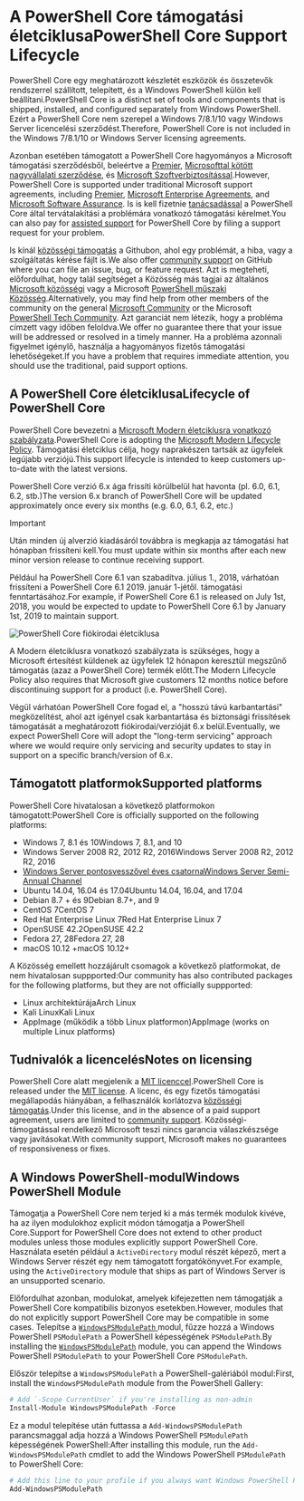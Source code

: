 # <a name="powershell-core-support-lifecycle"></a><span data-ttu-id="be8cc-101">A PowerShell Core támogatási életciklusa</span><span class="sxs-lookup"><span data-stu-id="be8cc-101">PowerShell Core Support Lifecycle</span></span>

<span data-ttu-id="be8cc-102">PowerShell Core egy meghatározott készletét eszközök és összetevők rendszerrel szállított, telepített, és a Windows PowerShell külön kell beállítani.</span><span class="sxs-lookup"><span data-stu-id="be8cc-102">PowerShell Core is a distinct set of tools and components that is shipped, installed, and configured separately from Windows PowerShell.</span></span>
<span data-ttu-id="be8cc-103">Ezért a PowerShell Core nem szerepel a Windows 7/8.1/10 vagy Windows Server licencelési szerződést.</span><span class="sxs-lookup"><span data-stu-id="be8cc-103">Therefore, PowerShell Core is not included in the Windows 7/8.1/10 or Windows Server licensing agreements.</span></span>

<span data-ttu-id="be8cc-104">Azonban esetében támogatott a PowerShell Core hagyományos a Microsoft támogatási szerződésből, beleértve a [Premier][], [Microsofttal kötött nagyvállalati szerződése][enterprise-agreement], és [Microsoft Szoftverbiztosítással][assurance].</span><span class="sxs-lookup"><span data-stu-id="be8cc-104">However, PowerShell Core is supported under traditional Microsoft support agreements, including [Premier][], [Microsoft Enterprise Agreements][enterprise-agreement], and [Microsoft Software Assurance][assurance].</span></span>
<span data-ttu-id="be8cc-105">Is is kell fizetnie [tanácsadással][] a PowerShell Core által tervátalakítási a problémára vonatkozó támogatási kérelmet.</span><span class="sxs-lookup"><span data-stu-id="be8cc-105">You can also pay for [assisted support][] for PowerShell Core by filing a support request for your problem.</span></span>

<span data-ttu-id="be8cc-106">Is kínál [közösségi támogatás][] a Githubon, ahol egy problémát, a hiba, vagy a szolgáltatás kérése fájlt is.</span><span class="sxs-lookup"><span data-stu-id="be8cc-106">We also offer [community support][] on GitHub where you can file an issue, bug, or feature request.</span></span>
<span data-ttu-id="be8cc-107">Azt is megteheti, előfordulhat, hogy talál segítséget a Közösség más tagjai az általános [Microsoft közösségi][] vagy a Microsoft [PowerShell műszaki Közösség][].</span><span class="sxs-lookup"><span data-stu-id="be8cc-107">Alternatively, you may find help from other members of the community on the general [Microsoft Community][] or the Microsoft [PowerShell Tech Community][].</span></span>
<span data-ttu-id="be8cc-108">Azt garanciát nem létezik, hogy a probléma címzett vagy időben feloldva.</span><span class="sxs-lookup"><span data-stu-id="be8cc-108">We offer no guarantee there that your issue will be addressed or resolved in a timely manner.</span></span>
<span data-ttu-id="be8cc-109">Ha a probléma azonnali figyelmet igénylő, használja a hagyományos fizetős támogatási lehetőségeket.</span><span class="sxs-lookup"><span data-stu-id="be8cc-109">If you have a problem that requires immediate attention, you should use the traditional, paid support options.</span></span>

## <a name="lifecycle-of-powershell-core"></a><span data-ttu-id="be8cc-110">A PowerShell Core életciklusa</span><span class="sxs-lookup"><span data-stu-id="be8cc-110">Lifecycle of PowerShell Core</span></span>

<span data-ttu-id="be8cc-111">PowerShell Core bevezetni a [Microsoft Modern életciklusra vonatkozó szabályzata][modern].</span><span class="sxs-lookup"><span data-stu-id="be8cc-111">PowerShell Core is adopting the [Microsoft Modern Lifecycle Policy][modern].</span></span>
<span data-ttu-id="be8cc-112">Támogatási életciklus célja, hogy naprakészen tartsák az ügyfelek legújabb verziójú.</span><span class="sxs-lookup"><span data-stu-id="be8cc-112">This support lifecycle is intended to keep customers up-to-date with the latest versions.</span></span>

<span data-ttu-id="be8cc-113">PowerShell Core verzió 6.x ága frissíti körülbelül hat havonta (pl. 6.0, 6.1, 6.2, stb.)</span><span class="sxs-lookup"><span data-stu-id="be8cc-113">The version 6.x branch of PowerShell Core will be updated approximately once every six months (e.g. 6.0, 6.1, 6.2, etc.)</span></span>

> [!IMPORTANT]
> <span data-ttu-id="be8cc-114">Után minden új alverzió kiadásáról továbbra is megkapja az támogatási hat hónapban frissíteni kell.</span><span class="sxs-lookup"><span data-stu-id="be8cc-114">You must update within six months after each new minor version release to continue receiving support.</span></span>

<span data-ttu-id="be8cc-115">Például ha PowerShell Core 6.1 van szabadítva. július 1., 2018, várhatóan frissíteni a PowerShell Core 6.1 2019. január 1-jétől. támogatási fenntartásához.</span><span class="sxs-lookup"><span data-stu-id="be8cc-115">For example, if PowerShell Core 6.1 is released on July 1st, 2018, you would be expected to update to PowerShell Core 6.1 by January 1st, 2019 to maintain support.</span></span>

![PowerShell Core fiókirodai életciklusa][lifecycle-chart]

<span data-ttu-id="be8cc-117">A Modern életciklusra vonatkozó szabályzata is szükséges, hogy a Microsoft értesítést küldenek az ügyfelek 12 hónapon keresztül megszűnő támogatás (azaz a PowerShell Core) termék előtt.</span><span class="sxs-lookup"><span data-stu-id="be8cc-117">The Modern Lifecycle Policy also requires that Microsoft give customers 12 months notice before discontinuing support for a product (i.e. PowerShell Core).</span></span>

<span data-ttu-id="be8cc-118">Végül várhatóan PowerShell Core fogad el, a "hosszú távú karbantartási" megközelítést, ahol azt igényel csak karbantartása és biztonsági frissítések támogatását a meghatározott fiókirodai/verzióját 6.x belül.</span><span class="sxs-lookup"><span data-stu-id="be8cc-118">Eventually, we expect PowerShell Core will adopt the "long-term servicing" approach where we would require only servicing and security updates to stay in support on a specific branch/version of 6.x.</span></span>

## <a name="supported-platforms"></a><span data-ttu-id="be8cc-119">Támogatott platformok</span><span class="sxs-lookup"><span data-stu-id="be8cc-119">Supported platforms</span></span>

<span data-ttu-id="be8cc-120">PowerShell Core hivatalosan a következő platformokon támogatott:</span><span class="sxs-lookup"><span data-stu-id="be8cc-120">PowerShell Core is officially supported on the following platforms:</span></span>

* <span data-ttu-id="be8cc-121">Windows 7, 8.1 és 10</span><span class="sxs-lookup"><span data-stu-id="be8cc-121">Windows 7, 8.1, and 10</span></span>
* <span data-ttu-id="be8cc-122">Windows Server 2008 R2, 2012 R2, 2016</span><span class="sxs-lookup"><span data-stu-id="be8cc-122">Windows Server 2008 R2, 2012 R2, 2016</span></span>
* <span data-ttu-id="be8cc-123">[Windows Server pontosvesszővel éves csatorna][semi-annual]</span><span class="sxs-lookup"><span data-stu-id="be8cc-123">[Windows Server Semi-Annual Channel][semi-annual]</span></span>
* <span data-ttu-id="be8cc-124">Ubuntu 14.04, 16.04 és 17.04</span><span class="sxs-lookup"><span data-stu-id="be8cc-124">Ubuntu 14.04, 16.04, and 17.04</span></span>
* <span data-ttu-id="be8cc-125">Debian 8.7 + és 9</span><span class="sxs-lookup"><span data-stu-id="be8cc-125">Debian 8.7+, and 9</span></span>
* <span data-ttu-id="be8cc-126">CentOS 7</span><span class="sxs-lookup"><span data-stu-id="be8cc-126">CentOS 7</span></span>
* <span data-ttu-id="be8cc-127">Red Hat Enterprise Linux 7</span><span class="sxs-lookup"><span data-stu-id="be8cc-127">Red Hat Enterprise Linux 7</span></span>
* <span data-ttu-id="be8cc-128">OpenSUSE 42.2</span><span class="sxs-lookup"><span data-stu-id="be8cc-128">OpenSUSE 42.2</span></span>
* <span data-ttu-id="be8cc-129">Fedora 27, 28</span><span class="sxs-lookup"><span data-stu-id="be8cc-129">Fedora 27, 28</span></span>
* <span data-ttu-id="be8cc-130">macOS 10.12 +</span><span class="sxs-lookup"><span data-stu-id="be8cc-130">macOS 10.12+</span></span>

<span data-ttu-id="be8cc-131">A Közösség emellett hozzájárult csomagok a következő platformokat, de nem hivatalosan suppported:</span><span class="sxs-lookup"><span data-stu-id="be8cc-131">Our community has also contributed packages for the following platforms, but they are not officially suppported:</span></span>

* <span data-ttu-id="be8cc-132">Linux architektúrája</span><span class="sxs-lookup"><span data-stu-id="be8cc-132">Arch Linux</span></span>
* <span data-ttu-id="be8cc-133">Kali Linux</span><span class="sxs-lookup"><span data-stu-id="be8cc-133">Kali Linux</span></span>
* <span data-ttu-id="be8cc-134">AppImage (működik a több Linux platformon)</span><span class="sxs-lookup"><span data-stu-id="be8cc-134">AppImage (works on multiple Linux platforms)</span></span>

## <a name="notes-on-licensing"></a><span data-ttu-id="be8cc-135">Tudnivalók a licencelés</span><span class="sxs-lookup"><span data-stu-id="be8cc-135">Notes on licensing</span></span>

<span data-ttu-id="be8cc-136">PowerShell Core alatt megjelenik a [MIT licenccel][].</span><span class="sxs-lookup"><span data-stu-id="be8cc-136">PowerShell Core is released under the [MIT license][].</span></span>
<span data-ttu-id="be8cc-137">A licenc, és egy fizetős támogatási megállapodás hiányában, a felhasználók korlátozva [közösségi támogatás][].</span><span class="sxs-lookup"><span data-stu-id="be8cc-137">Under this license, and in the absence of a paid support agreement, users are limited to [community support][].</span></span>
<span data-ttu-id="be8cc-138">Közösségi-támogatással rendelkező Microsoft teszi nincs garancia válaszkészsége vagy javításokat.</span><span class="sxs-lookup"><span data-stu-id="be8cc-138">With community support, Microsoft makes no guarantees of responsiveness or fixes.</span></span>

## <a name="windows-powershell-module"></a><span data-ttu-id="be8cc-139">A Windows PowerShell-modul</span><span class="sxs-lookup"><span data-stu-id="be8cc-139">Windows PowerShell Module</span></span>

<span data-ttu-id="be8cc-140">Támogatja a PowerShell Core nem terjed ki a más termék modulok kivéve, ha az ilyen modulokhoz explicit módon támogatja a PowerShell Core.</span><span class="sxs-lookup"><span data-stu-id="be8cc-140">Support for PowerShell Core does not extend to other product modules unless those modules explicitly support PowerShell Core.</span></span>
<span data-ttu-id="be8cc-141">Használata esetén például a `ActiveDirectory` modul részét képező, mert a Windows Server részét egy nem támogatott forgatókönyvet.</span><span class="sxs-lookup"><span data-stu-id="be8cc-141">For example, using the `ActiveDirectory` module that ships as part of Windows Server is an unsupported scenario.</span></span>

<span data-ttu-id="be8cc-142">Előfordulhat azonban, modulokat, amelyek kifejezetten nem támogatják a PowerShell Core kompatibilis bizonyos esetekben.</span><span class="sxs-lookup"><span data-stu-id="be8cc-142">However, modules that do not explicitly support PowerShell Core may be compatible in some cases.</span></span>
<span data-ttu-id="be8cc-143">Telepítse a [ `WindowsPSModulePath` ][] modul, fűzze hozzá a Windows PowerShell `PSModulePath` a PowerShell képességének `PSModulePath`.</span><span class="sxs-lookup"><span data-stu-id="be8cc-143">By installing the [`WindowsPSModulePath`][] module, you can append the Windows PowerShell `PSModulePath` to your PowerShell Core `PSModulePath`.</span></span>

<span data-ttu-id="be8cc-144">Először telepítse a `WindowsPSModulePath` a PowerShell-galériából modul:</span><span class="sxs-lookup"><span data-stu-id="be8cc-144">First, install the `WindowsPSModulePath` module from the PowerShell Gallery:</span></span>

```powershell
# Add `-Scope CurrentUser` if you're installing as non-admin
Install-Module WindowsPSModulePath -Force
```

<span data-ttu-id="be8cc-145">Ez a modul telepítése után futtassa a `Add-WindowsPSModulePath` parancsmaggal adja hozzá a Windows PowerShell `PSModulePath` képességének PowerShell:</span><span class="sxs-lookup"><span data-stu-id="be8cc-145">After installing this module, run the `Add-WindowsPSModulePath` cmdlet to add the Windows PowerShell `PSModulePath` to PowerShell Core:</span></span>

```powershell
# Add this line to your profile if you always want Windows PowerShell PSModulePath
Add-WindowsPSModulePath
```

[Premier]: https://www.microsoft.com/en-us/microsoftservices/support.aspx
[enterprise-agreement]: https://www.microsoft.com/en-us/licensing/licensing-programs/enterprise.aspx
[assurance]: https://www.microsoft.com/en-us/licensing/licensing-programs/software-assurance-default.aspx
[közösségi támogatás]: https://github.com/powershell/powershell/issues
[community support]: https://github.com/powershell/powershell/issues
[Microsoft közösségi]: https://answers.microsoft.com/
[Microsoft Community]: https://answers.microsoft.com/
[PowerShell műszaki Közösség]: https://techcommunity.microsoft.com/t5/PowerShell/ct-p/WindowsPowerShell
[PowerShell Tech Community]: https://techcommunity.microsoft.com/t5/PowerShell/ct-p/WindowsPowerShell
[tanácsadással]: https://support.microsoft.com/assistedsupportproducts
[assisted support]: https://support.microsoft.com/assistedsupportproducts
[modern]: https://support.microsoft.com/help/30881/modern-lifecycle-policy
[lifecycle-chart]: ./images/modern-lifecycle.png
[semi-annual]: https://docs.microsoft.com/windows-server/get-started/semi-annual-channel-overview
[MIT licenccel]: https://github.com/PowerShell/PowerShell/blob/master/LICENSE.txt
[MIT license]: https://github.com/PowerShell/PowerShell/blob/master/LICENSE.txt
["WindowsPSModulePath"]: https://www.powershellgallery.com/packages/WindowsPSModulePath/
[`WindowsPSModulePath`]: https://www.powershellgallery.com/packages/WindowsPSModulePath/

